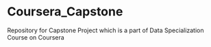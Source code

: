 # Coursera_Capstone
Repository for Capstone Project which is a part of Data Specialization Course on Coursera

